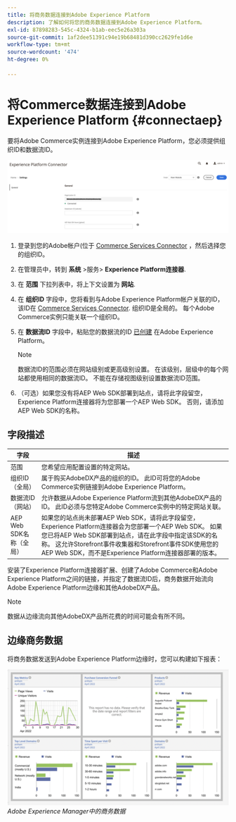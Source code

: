 ```yaml
---
title: 将商务数据连接到Adobe Experience Platform
description: 了解如何将您的商务数据连接到Adobe Experience Platform。
exl-id: 87898283-545c-4324-b1ab-eec5e26a303a
source-git-commit: 1af2dee51391c94e19b68481d390cc2629fe1d6e
workflow-type: tm+mt
source-wordcount: '474'
ht-degree: 0%

---
```


# 将Commerce数据连接到Adobe Experience Platform {#connectaep}

要将Adobe Commerce实例连接到Adobe Experience Platform，您必须提供组织ID和数据流ID。

![Experience Platform连接器配置](assets/epc-config.png)

1. 登录到您的Adobe帐户(位于 [Commerce Services Connector](../landing/saas.md#organizationid) ，然后选择您的组织ID。

1. 在管理员中，转到 **系统** >服务> **Experience Platform连接器**.

1. 在 **范围** 下拉列表中，将上下文设置为 **网站**.

1. 在 **组织ID** 字段中，您将看到与Adobe Experience Platform帐户关联的ID，该ID在 [Commerce Services Connector](../landing/saas.md#organizationid). 组织ID是全局的。 每个Adobe Commerce实例只能关联一个组织ID。

1. 在 **数据流ID** 字段中，粘贴您的数据流的ID [已创建](https://experienceleague.adobe.com/docs/experience-platform/edge/datastreams/overview.html#create) 在Adobe Experience Platform。

   >[!NOTE]
   >
   >数据流ID的范围必须在网站级别或更高级别设置。 在该级别，层级中的每个网站都使用相同的数据流ID。 不能在存储视图级别设置数据流ID范围。

1. （可选）如果您没有将AEP Web SDK部署到站点，请将此字段留空，Experience Platform连接器将为您部署一个AEP Web SDK。 否则，请添加AEP Web SDK的名称。

## 字段描述

| 字段 | 描述 |
|--- |--- |
| 范围 | 您希望应用配置设置的特定网站。 |
| 组织ID（全局） | 属于购买AdobeDX产品的组织的ID。 此ID可将您的Adobe Commerce实例链接到Adobe Experience Platform。 |
| 数据流ID（网站） | 允许数据从Adobe Experience Platform流到其他AdobeDX产品的ID。 此ID必须与您特定Adobe Commerce实例中的特定网站关联。 |
| AEP Web SDK名称（全局） | 如果您的站点尚未部署AEP Web SDK，请将此字段留空，Experience Platform连接器会为您部署一个AEP Web SDK。 如果您已将AEP Web SDK部署到站点，请在此字段中指定该SDK的名称。 这允许Storefront事件收集器和Storefront事件SDK使用您的AEP Web SDK，而不是Experience Platform连接器部署的版本。 |

安装了Experience Platform连接器扩展、创建了Adobe Commerce和Adobe Experience Platform之间的链接，并指定了数据流ID后，商务数据开始流向Adobe Experience Platform边缘和其他AdobeDX产品。

>[!NOTE]
>
> 数据从边缘流向其他AdobeDX产品所花费的时间可能会有所不同。

## 边缘商务数据

将商务数据发送到Adobe Experience Platform边缘时，您可以构建如下报表：

![Adobe Experience Manager中的商务数据](assets/aem-data-1.png)
_Adobe Experience Manager中的商务数据_
